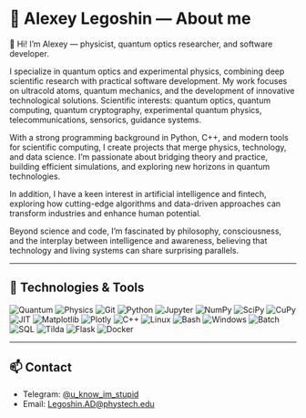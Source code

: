 # 📣 Alexey Legoshin — About me

👋 Hi! I’m Alexey — physicist, quantum optics researcher, and software developer.

I specialize in quantum optics and experimental physics, combining deep scientific research with practical software development. My work focuses on ultracold atoms, quantum mechanics, and the development of innovative technological solutions. Scientific interests: quantum optics, quantum computing, quantum cryptography, experimental quantum physics, telecommunications, sensorics, guidance systems.

With a strong programming background in Python, C++, and modern tools for scientific computing, I create projects that merge physics, technology, and data science. I’m passionate about bridging theory and practice, building efficient simulations, and exploring new horizons in quantum technologies.

In addition, I have a keen interest in artificial intelligence and fintech, exploring how cutting-edge algorithms and data-driven approaches can transform industries and enhance human potential.

Beyond science and code, I’m fascinated by philosophy, consciousness, and the interplay between intelligence and awareness, believing that technology and living systems can share surprising parallels.

---

## 🚀 Technologies & Tools

![Quantum](https://img.shields.io/badge/-Quantum-6700E9?style=flat&logo=quantum&logoColor=white)
![Physics](https://img.shields.io/badge/-Physics-3B82F6?style=flat&logo=physics&logoColor=white) 
![Git](https://img.shields.io/badge/-Git-F05032?style=flat&logo=git&logoColor=white)
![Python](https://img.shields.io/badge/-Python-3776AB?style=flat&logo=python&logoColor=white)
![Jupyter](https://img.shields.io/badge/-Jupyter-F37626?style=flat&logo=jupyter&logoColor=white)
![NumPy](https://img.shields.io/badge/-NumPy-013243?style=flat&logo=numpy&logoColor=white)
![SciPy](https://img.shields.io/badge/-SciPy-8CAAE6?style=flat&logo=scipy&logoColor=white)
![CuPy](https://img.shields.io/badge/-CuPy-3795BD?style=flat&logo=cuda&logoColor=white)
![JIT](https://img.shields.io/badge/-JIT-FF4500?style=flat&logo=jit&logoColor=white)
![Matplotlib](https://img.shields.io/badge/-Matplotlib-11557C?style=flat&logo=matplotlib&logoColor=white)
![Plotly](https://img.shields.io/badge/-Plotly-3F4F75?style=flat&logo=plotly&logoColor=white)
![C++](https://img.shields.io/badge/-C++-00599C?style=flat&logo=c%2B%2B&logoColor=white)
![Linux](https://img.shields.io/badge/-Linux-FCC624?style=flat&logo=linux&logoColor=black)
![Bash](https://img.shields.io/badge/-Bash-4EAA25?style=flat&logo=gnu-bash&logoColor=white)
![Windows](https://img.shields.io/badge/-Windows-0078D6?style=flat&logo=windows&logoColor=white)
![Batch](https://img.shields.io/badge/-Batch-0078D6?style=flat&logo=windows&logoColor=white)
![SQL](https://img.shields.io/badge/-SQL-4479A1?style=flat&logo=postgresql&logoColor=white)
![Tilda](https://img.shields.io/badge/-Tilda-FF3C00?style=flat&logo=tilda&logoColor=white)
![Flask](https://img.shields.io/badge/-Flask-000000?style=flat&logo=flask&logoColor=white)
![Docker](https://img.shields.io/badge/-Docker-2496ED?style=flat&logo=docker&logoColor=white)

---

## 📫 Contact

- Telegram: [@u_know_im_stupid](https://t.me/u_know_im_stupid)
- Email: Legoshin.AD@phystech.edu
